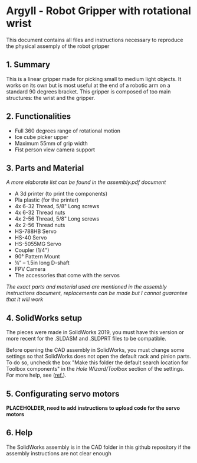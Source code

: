 # Argyll - Robot Gripper with rotational wrist
This document contains all files and instructions necessary to reproduce the physical assemply of the robot gripper

## 1. Summary

   This is a linear gripper made for picking small to medium light objects. It works on its own but is most useful at the end of a robotic arm on a standard 90 degrees bracket.
   This gripper is composed of too main structures: the wrist and the gripper.

## 2. Functionalities

   - Full 360 degrees range of rotational motion
   - Ice cube picker upper
   - Maximum 55mm of grip width
   - Fist person view camera support


## 3. Parts and Material

_A more elaborate list can be found in the assembly.pdf document_

- A 3d printer (to print the components)
- Pla plastic (for the printer)
- 4x 6-32 Thread, 5/8" Long screws
- 4x 6-32 Thread nuts
- 4x 2-56 Thread, 5/8" Long screws
- 4x 2-56 Thread nuts
- HS-788HB Servo
- HS-40 Servo
- HS-5055MG Servo
- Coupler (1/4")
- 90° Pattern Mount
- ¼” – 1.5in long D-shaft
- FPV Camera
- The accessories that come with the servos

*The exact parts and material used are mentioned in the assembly instructions document, replacements can be made but I cannot guarantee that it will work*

## 4. SolidWorks setup

The pieces were made in SolidWorks 2019, you must have this version or more recent for the .SLDASM and .SLDPRT files to be compatible.

Before opening the CAD assembly in SolidWorks, you must change some settings so that SolidWorks does not open 
the default rack and pinion parts. To do so, uncheck the box "Make this folder the default search location for 
Toolbox components" in the *Hole Wizard/Toolbox* section of the settings. 
For more help, see ([ref.](https://forum.solidworks.com/thread/78786)).

## 5. Configurating servo motors

**PLACEHOLDER, need to add instructions to upload code for the servo motors**

## 6. Help

The SolidWorks assembly is in the CAD folder in this github repository if the assembly instructions are not clear enough